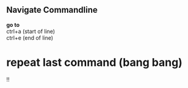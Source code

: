 ## Navigate Commandline
**go to** <br>
ctrl+a (start of line) <br>
ctrl+e (end of line)

# repeat last command (bang bang)
!!
